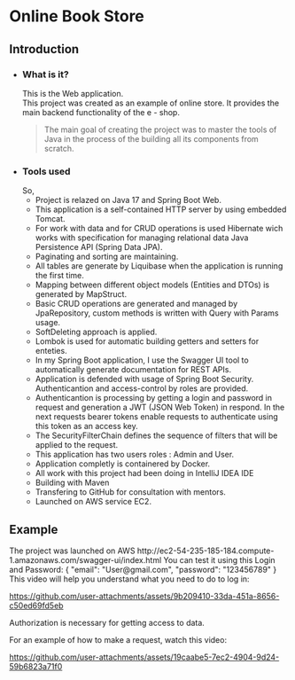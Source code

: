 <h1><strong>Online Book Store</strong></h1>

<h2>Introduction</h2>
<ul style="list-style-type: disc;">
<li>
<h3>What is it?</h3>
This is the Web application.<br />This project was created as an example of online store. It provides the main backend functionality of the e - shop.
<blockquote>The main goal of creating the project was to master the tools of Java in the process of the building all its components from scratch.</blockquote>
</li>
<li>
<h3>Tools used</h3>
So,
<ul style="list-style-type: circle;">
<li>Project is relazed on Java 17 and Spring Boot Web.</li>
<li>This application is a self-contained HTTP server by using embedded Tomcat.</li>
<li>For work with data and for CRUD operations is used Hibernate wich works with specification for managing relational data Java Persistence API (Spring Data JPA).</li>
<li>Paginating and sorting are maintaining.</li>
<li>All tables are generate by Liquibase when the application is running the first time. </li>
<li>Mapping between different object models (Entities and DTOs) is generated by MapStruct.</li>
<li>Basic CRUD operations are generated and managed by JpaRepository, custom methods is written with Query with Params usage.</li>
<li>SoftDeleting approach is applied.</li>
<li>Lombok is used for automatic building getters and setters for enteties.</li>
<li>In my Spring Boot application, I use the Swagger UI tool to automatically generate documentation for REST APIs.</li>
<li>Application is defended with usage of Spring Boot Security. Authenticantion and access-control by roles are provided. </li>
<li>Authenticantion is processing by getting a login and password in request and generation a JWT (JSON Web Token) in respond. In the next requests bearer tokens enable requests to authenticate using this token as an access key. </li>
<li>The SecurityFilterChain defines the sequence of filters that will be applied to the request. </li>
<li>This application has two users roles : Admin and User.</li>
<li>Application completly is containered by Docker.</li>
<li>All work with this project had been doing in IntelliJ IDEA IDE</li>
<li>Building with Maven</li>
<li>Transfering to GitHub for consultation with mentors.</li>
<li>Launched on AWS service EC2.</li> 
</ul>
</li>
</ul>
<h2>Example</h2>
The project was launched on AWS
http://ec2-54-235-185-184.compute-1.amazonaws.com/swagger-ui/index.html
You can test it using this Login and Password: 
{
  "email": "User@gmail.com",
  "password": "123456789"
}
This video will help you understand what you need to do to log in:

https://github.com/user-attachments/assets/9b209410-33da-451a-8656-c50ed69fd5eb

Authorization is necessary for getting access to data.

For an example of how to make a request, watch this video:

https://github.com/user-attachments/assets/19caabe5-7ec2-4904-9d24-59b6823a71f0


